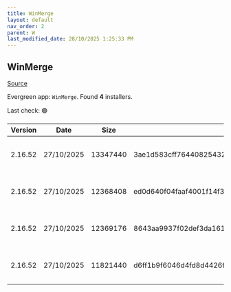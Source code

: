 ```yaml
---
title: WinMerge
layout: default
nav_order: 2
parent: W
last_modified_date: 28/10/2025 1:25:33 PM
---
```


## WinMerge

[Source](https://winmerge.org/)

Evergreen app: `WinMerge`. Found **4** installers.

Last check: 🟢

| Version | Date       | Size     | Sha256                                                           | Architecture | InstallerType | Type | URI                                                                                                                                                                                                              |
| ------- | ---------- | -------- | ---------------------------------------------------------------- | ------------ | ------------- | ---- | ---------------------------------------------------------------------------------------------------------------------------------------------------------------------------------------------------------------- |
| 2.16.52 | 27/10/2025 | 13347440 | 3ae1d583cff76440825432a0d130978346a49e0d0e8ac13063349a92901d9dc4 | ARM64        | Default       | exe  | [https://github.com/WinMerge/winmerge/releases/download/v2.16.52/WinMerge-2.16.52-ARM64-Setup.exe](https://github.com/WinMerge/winmerge/releases/download/v2.16.52/WinMerge-2.16.52-ARM64-Setup.exe)             |
| 2.16.52 | 27/10/2025 | 12368408 | ed0d640f04faaf4001f14f3430b5b13765560fd1c6eee06afa981dbd8d907e30 | x64          | User          | exe  | [https://github.com/WinMerge/winmerge/releases/download/v2.16.52/WinMerge-2.16.52-x64-PerUser-Setup.exe](https://github.com/WinMerge/winmerge/releases/download/v2.16.52/WinMerge-2.16.52-x64-PerUser-Setup.exe) |
| 2.16.52 | 27/10/2025 | 12369176 | 8643aa9937f02def3da161ab11e04d1f45a7961f60a47d1358e36f0dbdb6289e | x64          | Default       | exe  | [https://github.com/WinMerge/winmerge/releases/download/v2.16.52/WinMerge-2.16.52-x64-Setup.exe](https://github.com/WinMerge/winmerge/releases/download/v2.16.52/WinMerge-2.16.52-x64-Setup.exe)                 |
| 2.16.52 | 27/10/2025 | 11821440 | d6ff1b9f6046d4fd8d4426fdfd5415d8e7ee60dbbc62c0b3487f69011cb56c12 | x86          | Default       | exe  | [https://github.com/WinMerge/winmerge/releases/download/v2.16.52/WinMerge-2.16.52-Setup.exe](https://github.com/WinMerge/winmerge/releases/download/v2.16.52/WinMerge-2.16.52-Setup.exe)                         |
